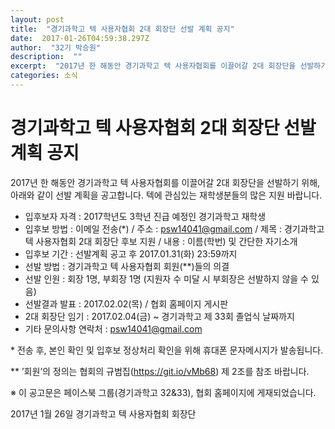 ```yaml
---
layout: post 
title:  "경기과학고 텍 사용자협회 2대 회장단 선발 계획 공지" 
date:  2017-01-26T04:59:38.297Z 
author:  "32기 박승원" 
description:  "" 
excerpt:  "2017년 한 해동안 경기과학고 텍 사용자협회를 이끌어갈 2대 회장단을 선발하기 위해, 선발 계획을 공고합니다." 
categories: 소식 
---
```


# 경기과학고 텍 사용자협회 2대 회장단 선발 계획 공지

2017년 한 해동안 경기과학고 텍 사용자협회를 이끌어갈 2대 회장단을 선발하기 위해, 아래와 같이 선발 계획을 공고합니다. 텍에 관심있는 재학생분들의 많은 지원 바랍니다.

- 입후보자 자격 : 2017학년도 3학년 진급 예정인 경기과학고 재학생
- 입후보 방법 : 이메일 전송(*) / 주소 : psw14041@gmail.com / 제목 : 경기과학고 텍 사용자협회 2대 회장단 후보 지원 / 내용 : 이름(학번) 및 간단한 자기소개
- 입후보 기간 : 선발계획 공고 후 2017.01.31(화) 23:59까지
- 선발 방법 : 경기과학고 텍 사용자협회 회원(**)들의 의결
- 선발 인원 : 회장 1명, 부회장 1명 (지원자 수 미달 시 부회장은 선발하지 않을 수 있음)
- 선발결과 발표 : 2017.02.02(목) / 협회 홈페이지 게시판
- 2대 회장단 임기 : 2017.02.04(금) ~ 경기과학고 제 33회 졸업식 날짜까지
- 기타 문의사항 연락처 : psw14041@gmail.com

\* 전송 후, 본인 확인 및 입후보 정상처리 확인을 위해 휴대폰 문자메시지가 발송됩니다.

** ’회원’의 정의는 협회의 규범집(https://git.io/vMb68) 제 2조를 참조 바랍니다.

※ 이 공고문은 페이스북 그룹(경기과학고 32&33), 협회 홈페이지에 게재되었습니다.

2017년 1월 26일
경기과학고 텍 사용자협회 회장단

